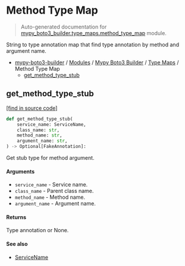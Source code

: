 # Method Type Map

> Auto-generated documentation for [mypy_boto3_builder.type_maps.method_type_map](https://github.com/vemel/mypy_boto3_builder/blob/master/mypy_boto3_builder/type_maps/method_type_map.py) module.

String to type annotation map that find type annotation by method and argument name.

- [mypy-boto3-builder](../../README.md#mypy_boto3_builder) / [Modules](../../MODULES.md#mypy-boto3-builder-modules) / [Mypy Boto3 Builder](../index.md#mypy-boto3-builder) / [Type Maps](index.md#type-maps) / Method Type Map
    - [get_method_type_stub](#get_method_type_stub)

## get_method_type_stub

[[find in source code]](https://github.com/vemel/mypy_boto3_builder/blob/master/mypy_boto3_builder/type_maps/method_type_map.py#L154)

```python
def get_method_type_stub(
    service_name: ServiceName,
    class_name: str,
    method_name: str,
    argument_name: str,
) -> Optional[FakeAnnotation]:
```

Get stub type for method argument.

#### Arguments

- `service_name` - Service name.
- `class_name` - Parent class name.
- `method_name` - Method name.
- `argument_name` - Argument name.

#### Returns

Type annotation or None.

#### See also

- [ServiceName](../service_name.md#servicename)
